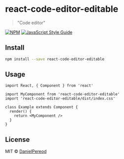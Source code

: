 # react-code-editor-editable

> &quot;Code editor&quot;

[![NPM](https://img.shields.io/npm/v/react-code-editor-editable.svg)](https://www.npmjs.com/package/react-code-editor-editable) [![JavaScript Style Guide](https://img.shields.io/badge/code_style-standard-brightgreen.svg)](https://standardjs.com)

## Install

```bash
npm install --save react-code-editor-editable
```

## Usage

```tsx
import React, { Component } from 'react'

import MyComponent from 'react-code-editor-editable'
import 'react-code-editor-editable/dist/index.css'

class Example extends Component {
  render() {
    return <MyComponent />
  }
}
```

## License

MIT © [DanielPereod](https://github.com/DanielPereod)
